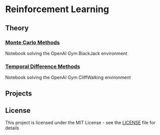 # Reinforcement Learning

## Theory

### [Monte Carlo Methods](https://github.com/fernandofsilva/Reinforcement_Learning/blob/main/notebooks/monte_carlo.ipynb)
Notebook solving the OpenAI Gym BlackJack environment

### [Temporal Difference Methods](https://github.com/fernandofsilva/Reinforcement_Learning/blob/main/notebooks/Temporal_Difference.ipynb)
Notebook solving the OpenAI Gym CliffWalking environment

## Projects


## License
This project is licensed under the MIT License - see the [LICENSE](https://github.com/fernandofsilva/Reinforcement_Learning/blob/main/LICENSE) file for details
